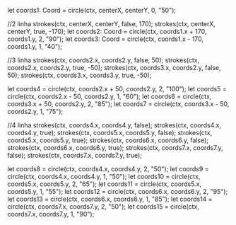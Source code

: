 let coords1: Coord = circle(ctx, centerX, centerY, 0, "50");

//2 linha
strokes(ctx, centerX, centerY, false, 170);
strokes(ctx, centerX, centerY, true, -170);
let coords2: Coord = circle(ctx, coords1.x + 170, coords1.y, 2, "90");
let coords3: Coord = circle(ctx, coords1.x - 170, coords1.y, 1, "40");

//3 linha
strokes(ctx, coords2.x, coords2.y, false, 50);
strokes(ctx, coords2.x, coords2.y, true, -50);
strokes(ctx, coords3.x, coords2.y, false, 50);
strokes(ctx, coords3.x, coords3.y, true, -50);

let coords4 = circle(ctx, coords2.x + 50, coords2.y, 2, "100");
let coords5 = circle(ctx, coords2.x - 50, coords2.y, 1, "60");
let coords6 = circle(ctx, coords3.x + 50, coords2.y, 2, "85");
let coords7 = circle(ctx, coords3.x - 50, coords2.y, 1, "75");

//4 linha
strokes(ctx, coords4.x, coords4.y, false);
strokes(ctx, coords4.x, coords4.y, true);
strokes(ctx, coords5.x, coords5.y, false);
strokes(ctx, coords5.x, coords5.y, true);
strokes(ctx, coords6.x, coords6.y, false);
strokes(ctx, coords6.x, coords6.y, true);
strokes(ctx, coords7.x, coords7.y, false);
strokes(ctx, coords7.x, coords7.y, true);

let coords8 = circle(ctx, coords4.x, coords4.y, 2, "50");
let coords9 = circle(ctx, coords4.x, coords4.y, 1, "50");
let coords10 = circle(ctx, coords5.x, coords5.y, 2, "65");
let coords11 = circle(ctx, coords5.x, coords5.y, 1, "55");
let coords12 = circle(ctx, coords6.x, coords6.y, 2, "95");
let coords13 = circle(ctx, coords6.x, coords6.y, 1, "85");
let coords14 = circle(ctx, coords7.x, coords7.y, 2, "50");
let coords15 = circle(ctx, coords7.x, coords7.y, 1, "90");